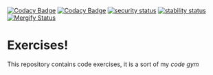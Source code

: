 [![Codacy Badge](https://app.codacy.com/project/badge/Grade/d5b37a53d2294c29b2cb8e3bcd22e185)](https://www.codacy.com/gh/robfrank/exercises/dashboard?utm_source=github.com&amp;utm_medium=referral&amp;utm_content=robfrank/exercises&amp;utm_campaign=Badge_Grade)
[![Codacy Badge](https://app.codacy.com/project/badge/Coverage/d5b37a53d2294c29b2cb8e3bcd22e185)](https://www.codacy.com/gh/robfrank/exercises/dashboard?utm_source=github.com&utm_medium=referral&utm_content=robfrank/exercises&utm_campaign=Badge_Coverage)
[![security status](https://www.meterian.io/badge/gh/robfrank/exercises/security)](https://www.meterian.io/report/gh/robfrank/exercises)
[![stability status](https://www.meterian.io/badge/gh/robfrank/exercises/stability)](https://www.meterian.io/report/gh/robfrank/exercises)
[![Mergify Status][mergify-status]][mergify]

[mergify]: https://mergify.com
[mergify-status]: https://img.shields.io/endpoint.svg?url=https://api.mergify.com/v1/badges/robfrank/exercises&style=flat

# Exercises!

This repository contains code exercises, it is a sort of my _code gym_
